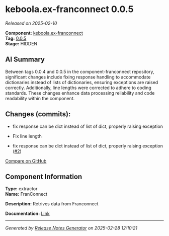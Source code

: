 # keboola.ex-franconnect 0.0.5

_Released on 2025-02-10_

**Component:** [keboola.ex-franconnect](https://github.com/keboola/component-franconnect)  
**Tag:** [0.0.5](https://github.com/keboola/component-franconnect/releases/tag/0.0.5)  
**Stage:** HIDDEN  


## AI Summary
Between tags 0.0.4 and 0.0.5 in the component-franconnect repository, significant changes include fixing response handling to accommodate dictionaries instead of lists of dictionaries, ensuring exceptions are raised correctly. Additionally, line lengths were corrected to adhere to coding standards. These changes enhance data processing reliability and code readability within the component.



## Changes (commits):


- fix response can be dict instead of list of dict, properly raising exception 
  



- Fix line length 
  



- fix response can be dict instead of list of dict, properly raising exception ([#2](https://github.com/keboola/component-franconnect/pull/2))
  



[Compare on GitHub](https://github.com/component-franconnect/compare/0.0.4...0.0.5)



## Component Information
**Type:** extractor  
**Name:** FranConnect  

**Description:** Retrives data from Franconnect  


**Documentation:** [Link](https://github.com/keboola/component-franconnect/blob/master/README.md)  



---
_Generated by [Release Notes Generator](https://github.com/keboola/release-notes-generator) on 2025-02-28 12:10:21_ 